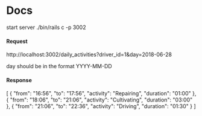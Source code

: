 # Docs

 start server
 ./bin/rails c -p 3002

#### Request
 http://localhost:3002/daily_activities?driver_id=1&day=2018-06-28

 day should be in the format YYYY-MM-DD

#### Response
  [
    {
      "from": "16:56",
      "to": "17:56",
      "activity": "Repairing",
      "duration": "01:00"
    },
    {
      "from": "18:06",
      "to": "21:06",
      "activity": "Cultivating",
      "duration": "03:00"
    },
    {
      "from": "21:06",
      "to": "22:36",
      "activity": "Driving",
      "duration": "01:30"
    }
  ]